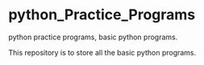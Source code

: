 # python_Practice_Programs
python practice programs, basic python programs.

This repository is to store all the basic python programs.
